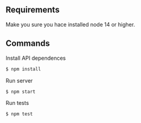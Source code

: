 ## Requirements
Make you sure you hace installed node 14 or higher.

## Commands
Install API dependences

```sh
$ npm install
```

Run server

```sh
$ npm start
```

Run tests

```sh
$ npm test
```
